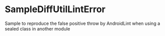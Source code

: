 # SampleDiffUtilLintError
Sample to reproduce the false positive throw by AndroidLint when using a sealed class in another module
